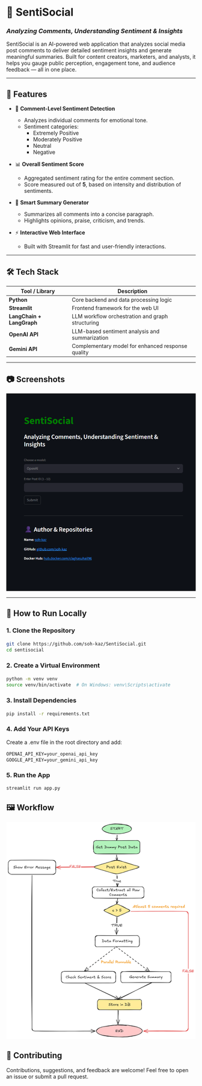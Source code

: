 # 💬 SentiSocial  
### *Analyzing Comments, Understanding Sentiment & Insights*

SentiSocial is an AI-powered web application that analyzes social media post comments to deliver detailed sentiment insights and generate meaningful summaries. Built for content creators, marketers, and analysts, it helps you gauge public perception, engagement tone, and audience feedback — all in one place.

---

## 🚀 Features

- 🔹 **Comment-Level Sentiment Detection**
  - Analyzes individual comments for emotional tone.
  - Sentiment categories:
    - Extremely Positive
    - Moderately Positive
    - Neutral
    - Negative

- 📊 **Overall Sentiment Score**
  - Aggregated sentiment rating for the entire comment section.
  - Score measured out of **5**, based on intensity and distribution of sentiments.

- 📝 **Smart Summary Generator**
  - Summarizes all comments into a concise paragraph.
  - Highlights opinions, praise, criticism, and trends.

- ⚡ **Interactive Web Interface**
  - Built with Streamlit for fast and user-friendly interactions.

---

## 🛠️ Tech Stack

| Tool / Library          | Description                                       |
|-------------------------|---------------------------------------------------|
| **Python**              | Core backend and data processing logic            |
| **Streamlit**           | Frontend framework for the web UI                 |
| **LangChain + LangGraph** | LLM workflow orchestration and graph structuring |
| **OpenAI API**          | LLM-based sentiment analysis and summarization    |
| **Gemini API**          | Complementary model for enhanced response quality |

---

## 📷 Screenshots
<img src="https://raw.githubusercontent.com/soh-kaz/SentiSocial/refs/heads/main/Screenshot.png" />

---

## 🧪 How to Run Locally

### 1. Clone the Repository

```bash
git clone https://github.com/soh-kaz/SentiSocial.git
cd sentisocial
```

### 2. Create a Virtual Environment
```bash
python -m venv venv
source venv/bin/activate  # On Windows: venv\Scripts\activate
```

### 3. Install Dependencies
```bash
pip install -r requirements.txt
```

### 4. Add Your API Keys
  Create a .env file in the root directory and add:
```env
OPENAI_API_KEY=your_openai_api_key
GOOGLE_API_KEY=your_gemini_api_key
```

### 5. Run the App
```bash
streamlit run app.py
```


## 🖼️ Workflow
<img src="https://raw.githubusercontent.com/soh-kaz/SentiSocial/refs/heads/main/workflow.png" />

## 🤝 Contributing
Contributions, suggestions, and feedback are welcome!
Feel free to open an issue or submit a pull request.



